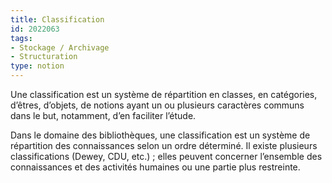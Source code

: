 ```yaml
---
title: Classification
id: 2022063
tags:
- Stockage / Archivage
- Structuration
type: notion
---
```


Une classification est un système de répartition en classes, en catégories, d’êtres, d’objets, de notions ayant un ou plusieurs caractères communs dans le but, notamment, d’en faciliter l’étude.

Dans le domaine des bibliothèques, une classification est un système de répartition des connaissances selon un ordre déterminé. Il existe plusieurs classifications (Dewey, CDU, etc.) ; elles peuvent concerner l’ensemble des connaissances et des activités humaines ou une partie plus restreinte.

